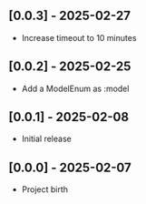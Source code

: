 ## [0.0.3] - 2025-02-27

- Increase timeout to 10 minutes

## [0.0.2] - 2025-02-25

- Add a ModelEnum as :model

## [0.0.1] - 2025-02-08

- Initial release

## [0.0.0] - 2025-02-07

- Project birth

